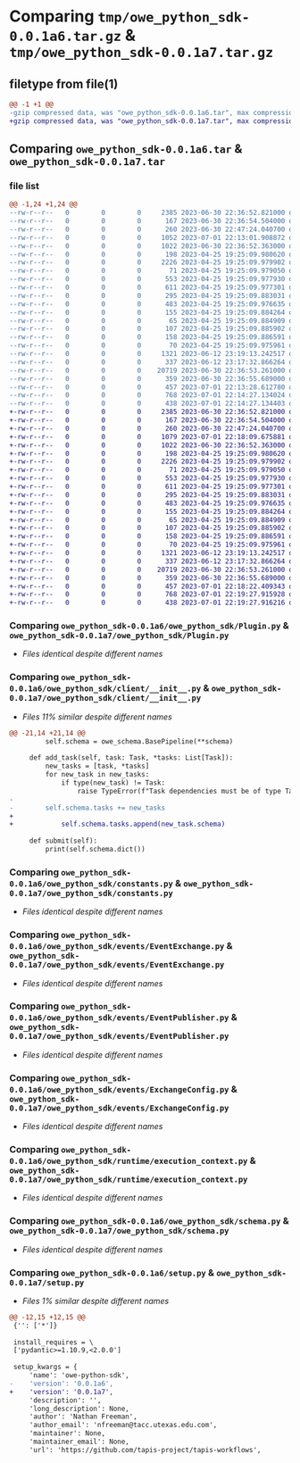 # Comparing `tmp/owe_python_sdk-0.0.1a6.tar.gz` & `tmp/owe_python_sdk-0.0.1a7.tar.gz`

## filetype from file(1)

```diff
@@ -1 +1 @@
-gzip compressed data, was "owe_python_sdk-0.0.1a6.tar", max compression
+gzip compressed data, was "owe_python_sdk-0.0.1a7.tar", max compression
```

## Comparing `owe_python_sdk-0.0.1a6.tar` & `owe_python_sdk-0.0.1a7.tar`

### file list

```diff
@@ -1,24 +1,24 @@
--rw-r--r--   0        0        0     2385 2023-06-30 22:36:52.821000 owe_python_sdk-0.0.1a6/owe_python_sdk/Plugin.py
--rw-r--r--   0        0        0      167 2023-06-30 22:36:54.504000 owe_python_sdk-0.0.1a6/owe_python_sdk/SchemaExtension.py
--rw-r--r--   0        0        0      260 2023-06-30 22:47:24.040700 owe_python_sdk-0.0.1a6/owe_python_sdk/TaskResult.py
--rw-r--r--   0        0        0     1052 2023-07-01 22:13:01.908872 owe_python_sdk-0.0.1a6/owe_python_sdk/client/__init__.py
--rw-r--r--   0        0        0     1022 2023-06-30 22:36:52.363000 owe_python_sdk-0.0.1a6/owe_python_sdk/constants.py
--rw-r--r--   0        0        0      198 2023-04-25 19:25:09.980620 owe_python_sdk-0.0.1a6/owe_python_sdk/events/Event.py
--rw-r--r--   0        0        0     2226 2023-04-25 19:25:09.979902 owe_python_sdk-0.0.1a6/owe_python_sdk/events/EventExchange.py
--rw-r--r--   0        0        0       71 2023-04-25 19:25:09.979050 owe_python_sdk-0.0.1a6/owe_python_sdk/events/EventHandler.py
--rw-r--r--   0        0        0      553 2023-04-25 19:25:09.977930 owe_python_sdk-0.0.1a6/owe_python_sdk/events/EventPublisher.py
--rw-r--r--   0        0        0      611 2023-04-25 19:25:09.977301 owe_python_sdk-0.0.1a6/owe_python_sdk/events/ExchangeConfig.py
--rw-r--r--   0        0        0      295 2023-04-25 19:25:09.883031 owe_python_sdk-0.0.1a6/owe_python_sdk/events/__init__.py
--rw-r--r--   0        0        0      483 2023-04-25 19:25:09.976635 owe_python_sdk-0.0.1a6/owe_python_sdk/events/types.py
--rw-r--r--   0        0        0      155 2023-04-25 19:25:09.884264 owe_python_sdk-0.0.1a6/owe_python_sdk/middleware/EventHandlerMiddleware.py
--rw-r--r--   0        0        0       65 2023-04-25 19:25:09.884909 owe_python_sdk-0.0.1a6/owe_python_sdk/middleware/Middleware.py
--rw-r--r--   0        0        0      107 2023-04-25 19:25:09.885902 owe_python_sdk-0.0.1a6/owe_python_sdk/middleware/RequestMiddleware.py
--rw-r--r--   0        0        0      158 2023-04-25 19:25:09.886591 owe_python_sdk-0.0.1a6/owe_python_sdk/middleware/__init__.py
--rw-r--r--   0        0        0       70 2023-04-25 19:25:09.975961 owe_python_sdk-0.0.1a6/owe_python_sdk/runtime/__init__.py
--rw-r--r--   0        0        0     1321 2023-06-12 23:19:13.242517 owe_python_sdk-0.0.1a6/owe_python_sdk/runtime/execution_context.py
--rw-r--r--   0        0        0      337 2023-06-12 23:17:32.866264 owe_python_sdk-0.0.1a6/owe_python_sdk/runtime/runtime.py
--rw-r--r--   0        0        0    20719 2023-06-30 22:36:53.261000 owe_python_sdk-0.0.1a6/owe_python_sdk/schema.py
--rw-r--r--   0        0        0      359 2023-06-30 22:36:55.689000 owe_python_sdk-0.0.1a6/owe_python_sdk/utils.py
--rw-r--r--   0        0        0      457 2023-07-01 22:13:28.612780 owe_python_sdk-0.0.1a6/pyproject.toml
--rw-r--r--   0        0        0      768 2023-07-01 22:14:27.134024 owe_python_sdk-0.0.1a6/setup.py
--rw-r--r--   0        0        0      438 2023-07-01 22:14:27.134403 owe_python_sdk-0.0.1a6/PKG-INFO
+-rw-r--r--   0        0        0     2385 2023-06-30 22:36:52.821000 owe_python_sdk-0.0.1a7/owe_python_sdk/Plugin.py
+-rw-r--r--   0        0        0      167 2023-06-30 22:36:54.504000 owe_python_sdk-0.0.1a7/owe_python_sdk/SchemaExtension.py
+-rw-r--r--   0        0        0      260 2023-06-30 22:47:24.040700 owe_python_sdk-0.0.1a7/owe_python_sdk/TaskResult.py
+-rw-r--r--   0        0        0     1079 2023-07-01 22:18:09.675881 owe_python_sdk-0.0.1a7/owe_python_sdk/client/__init__.py
+-rw-r--r--   0        0        0     1022 2023-06-30 22:36:52.363000 owe_python_sdk-0.0.1a7/owe_python_sdk/constants.py
+-rw-r--r--   0        0        0      198 2023-04-25 19:25:09.980620 owe_python_sdk-0.0.1a7/owe_python_sdk/events/Event.py
+-rw-r--r--   0        0        0     2226 2023-04-25 19:25:09.979902 owe_python_sdk-0.0.1a7/owe_python_sdk/events/EventExchange.py
+-rw-r--r--   0        0        0       71 2023-04-25 19:25:09.979050 owe_python_sdk-0.0.1a7/owe_python_sdk/events/EventHandler.py
+-rw-r--r--   0        0        0      553 2023-04-25 19:25:09.977930 owe_python_sdk-0.0.1a7/owe_python_sdk/events/EventPublisher.py
+-rw-r--r--   0        0        0      611 2023-04-25 19:25:09.977301 owe_python_sdk-0.0.1a7/owe_python_sdk/events/ExchangeConfig.py
+-rw-r--r--   0        0        0      295 2023-04-25 19:25:09.883031 owe_python_sdk-0.0.1a7/owe_python_sdk/events/__init__.py
+-rw-r--r--   0        0        0      483 2023-04-25 19:25:09.976635 owe_python_sdk-0.0.1a7/owe_python_sdk/events/types.py
+-rw-r--r--   0        0        0      155 2023-04-25 19:25:09.884264 owe_python_sdk-0.0.1a7/owe_python_sdk/middleware/EventHandlerMiddleware.py
+-rw-r--r--   0        0        0       65 2023-04-25 19:25:09.884909 owe_python_sdk-0.0.1a7/owe_python_sdk/middleware/Middleware.py
+-rw-r--r--   0        0        0      107 2023-04-25 19:25:09.885902 owe_python_sdk-0.0.1a7/owe_python_sdk/middleware/RequestMiddleware.py
+-rw-r--r--   0        0        0      158 2023-04-25 19:25:09.886591 owe_python_sdk-0.0.1a7/owe_python_sdk/middleware/__init__.py
+-rw-r--r--   0        0        0       70 2023-04-25 19:25:09.975961 owe_python_sdk-0.0.1a7/owe_python_sdk/runtime/__init__.py
+-rw-r--r--   0        0        0     1321 2023-06-12 23:19:13.242517 owe_python_sdk-0.0.1a7/owe_python_sdk/runtime/execution_context.py
+-rw-r--r--   0        0        0      337 2023-06-12 23:17:32.866264 owe_python_sdk-0.0.1a7/owe_python_sdk/runtime/runtime.py
+-rw-r--r--   0        0        0    20719 2023-06-30 22:36:53.261000 owe_python_sdk-0.0.1a7/owe_python_sdk/schema.py
+-rw-r--r--   0        0        0      359 2023-06-30 22:36:55.689000 owe_python_sdk-0.0.1a7/owe_python_sdk/utils.py
+-rw-r--r--   0        0        0      457 2023-07-01 22:18:22.409343 owe_python_sdk-0.0.1a7/pyproject.toml
+-rw-r--r--   0        0        0      768 2023-07-01 22:19:27.915928 owe_python_sdk-0.0.1a7/setup.py
+-rw-r--r--   0        0        0      438 2023-07-01 22:19:27.916216 owe_python_sdk-0.0.1a7/PKG-INFO
```

### Comparing `owe_python_sdk-0.0.1a6/owe_python_sdk/Plugin.py` & `owe_python_sdk-0.0.1a7/owe_python_sdk/Plugin.py`

 * *Files identical despite different names*

### Comparing `owe_python_sdk-0.0.1a6/owe_python_sdk/client/__init__.py` & `owe_python_sdk-0.0.1a7/owe_python_sdk/client/__init__.py`

 * *Files 11% similar despite different names*

```diff
@@ -21,14 +21,14 @@
         self.schema = owe_schema.BasePipeline(**schema)
 
     def add_task(self, task: Task, *tasks: List[Task]):
         new_tasks = [task, *tasks]
         for new_task in new_tasks:
             if type(new_task) != Task:
                 raise TypeError(f"Task dependencies must be of type Task | Recieved {type(new_task)}")
-
-        self.schema.tasks += new_tasks
+            
+            self.schema.tasks.append(new_task.schema)
 
     def submit(self):
         print(self.schema.dict())
```

### Comparing `owe_python_sdk-0.0.1a6/owe_python_sdk/constants.py` & `owe_python_sdk-0.0.1a7/owe_python_sdk/constants.py`

 * *Files identical despite different names*

### Comparing `owe_python_sdk-0.0.1a6/owe_python_sdk/events/EventExchange.py` & `owe_python_sdk-0.0.1a7/owe_python_sdk/events/EventExchange.py`

 * *Files identical despite different names*

### Comparing `owe_python_sdk-0.0.1a6/owe_python_sdk/events/EventPublisher.py` & `owe_python_sdk-0.0.1a7/owe_python_sdk/events/EventPublisher.py`

 * *Files identical despite different names*

### Comparing `owe_python_sdk-0.0.1a6/owe_python_sdk/events/ExchangeConfig.py` & `owe_python_sdk-0.0.1a7/owe_python_sdk/events/ExchangeConfig.py`

 * *Files identical despite different names*

### Comparing `owe_python_sdk-0.0.1a6/owe_python_sdk/runtime/execution_context.py` & `owe_python_sdk-0.0.1a7/owe_python_sdk/runtime/execution_context.py`

 * *Files identical despite different names*

### Comparing `owe_python_sdk-0.0.1a6/owe_python_sdk/schema.py` & `owe_python_sdk-0.0.1a7/owe_python_sdk/schema.py`

 * *Files identical despite different names*

### Comparing `owe_python_sdk-0.0.1a6/setup.py` & `owe_python_sdk-0.0.1a7/setup.py`

 * *Files 1% similar despite different names*

```diff
@@ -12,15 +12,15 @@
 {'': ['*']}
 
 install_requires = \
 ['pydantic>=1.10.9,<2.0.0']
 
 setup_kwargs = {
     'name': 'owe-python-sdk',
-    'version': '0.0.1a6',
+    'version': '0.0.1a7',
     'description': '',
     'long_description': None,
     'author': 'Nathan Freeman',
     'author_email': 'nfreeman@tacc.utexas.edu.com',
     'maintainer': None,
     'maintainer_email': None,
     'url': 'https://github.com/tapis-project/tapis-workflows',
```

